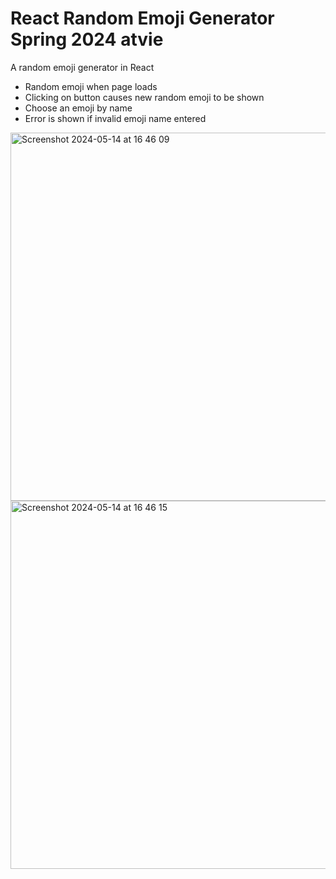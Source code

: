 # React Random Emoji Generator Spring 2024 atvie

A random emoji generator in React

- Random emoji when page loads
- Clicking on button causes new random emoji to be shown
- Choose an emoji by name
- Error is shown if invalid emoji name entered

<img width="589" alt="Screenshot 2024-05-14 at 16 46 09" src="https://github.com/upleveled/react-random-emoji-generator-spring-2024-atvie/assets/80746311/88bac948-e2bf-4679-908b-65d2b740d756">


<img width="589" alt="Screenshot 2024-05-14 at 16 46 15" src="https://github.com/upleveled/react-random-emoji-generator-spring-2024-atvie/assets/80746311/6b1bd110-1d87-45d9-9837-9872ca12311c">






  

